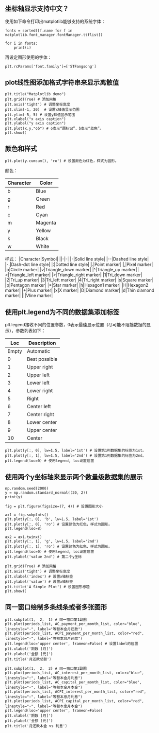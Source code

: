 ## 坐标轴显示支持中文？

使用如下命令打印出matplotlib能够支持的系统字体：

```
fonts = sorted([f.name for f in matplotlib.font_manager.fontManager.ttflist])

for i in fonts:
    print(i)
```

再设定图形使用的字体：

```
plt.rcParams['font.family']=['STFangsong']
```

## plot线性图添加格式字符串来显示离散值

```
plt.title("Matplotlib demo")
plt.grid(True) # 添加网格
plt.axis('tight') # 调整坐标宽度
plt.xlim(-1, 20)  # 设置x轴值显示范围
plt.ylim(-5, 5) # 设置y轴值显示范围
plt.xlabel("x axis caption")
plt.ylabel("y axis caption")
plt.plot(x,y,"ob") # o表示“圆标记”，b表示“蓝色”。
plt.show()
```

## 颜色和样式

```
plt.plot(y.cumsum(), 'ro') # 设置颜色为红色，样式为圆形。
```

颜色：

|Character|Color|
|-|-|
|b|Blue|
|g|Green|
|r|Red|
|c|Cyan|
|m|Magenta|
|y|Yellow|
|k|Black|
|w|White|

样式：
|Character|Symbol|
||-|-|
|-|Solid line style|
|--|Dashed line style|
|-.|Dash-dot line style|
|:|Dotted line style|
|.|Point marker|
|,|Pixel marker|
|o|Circle marker|
|v|Triangle_down marker|
|^|Triangle_up marker|
|<|Triangle_left marker|
|>|Triangle_right marker|
|1|Tri_down marker|
|2|Tri_up marker|
|3|Tri_left marker|
|4|Tri_right marker|
|s|Square marker|
|p|Pentagon marker|
|*|Star marker|
|h|Hexagon1 marker|
|H|Hexagon2 marker|
|+|Plus marker|
|x|X marker|
|D|Diamond marker|
|d|Thin diamond marker|
|||Vline marker|

## 使用plt.legend为不同的数据集添加标签

plt.legend接收不同的位置参数，0表示最佳显示位置（尽可能不阻挡数据的显示），参数列表如下：

|Loc|Description|
|-|-|
|Empty|Automatic|
|0|Best possible|
|1|Upper right|
|2|Upper left|
|3|Lower left|
|4|Lower right|
|5|Right|
|6|Center left|
|7|Center right|
|8|Lower center|
|9|Upper center|
|10|Center|

```
plt.plot(y[:, 0], lw=1.5, label='1st') # 设置第1列数据集的标签为1st。
plt.plot(y[:, 1], lw=1.5, label='2nd') # 设置第1列数据集的标签为2nd。
plt.legend(loc=0) # 使用legend, loc设置位置
```

## 使用两个y坐标轴来显示两个数量级数据集的展示

```
np.random.seed(2000)
y = np.random.standard_normal((20, 2))
print(y)

fig = plt.figure(figsize=(7, 4)) # 设置图形大小

ax1 = fig.subplots()
plt.plot(y[:, 0], 'b', lw=1.5, label='1st')
plt.plot(y[:, 0], 'ro') # 设置颜色为红色，样式为圆形。
plt.legend(loc=8)

ax2 = ax1.twinx()
plt.plot(y[:, 1], 'g', lw=1.5, label='2nd')
plt.plot(y[:, 1], 'ro') # 设置颜色为红色，样式为圆形。
plt.legend(loc=0) # 使用legend, loc设置位置
plt.ylabel('value 2nd') # 第二个y坐标

plt.grid(True) # 添加网格
plt.axis('tight') # 调整坐标宽度
plt.xlabel('index') # 设置x轴标签
plt.ylabel('value') # 设置x轴标签
plt.title('A Simple Plot') # 设置图形标题
plt.show()
```

## 同一窗口绘制多条线条或者多张图形

```
plt.subplot(1,  2,  1) # 同一窗口第1副图
plt.plot(periods_list, AC_payment_per_month_list, color="blue", linestyle="-", label="等额本金月还款")
plt.plot(periods_list, ACPI_payment_per_month_list, color="red", linestyle="-", label="等额本息月还款")
plt.legend(loc='upper center', frameon=False) # 设置label的位置
plt.xlabel('期数 [月]')
plt.ylabel('金额 [元]')
plt.title('月还款总额')

plt.subplot(1,  2,  2) # 同一窗口第2副图
plt.plot(periods_list, AC_interest_per_month_list, color="blue", linestyle=":", label="等额本金月利息")
plt.plot(periods_list, AC_capital_per_month_list, color="blue", linestyle="-", label="等额本金月本金")
plt.plot(periods_list, ACPI_interest_per_month_list, color="red", linestyle=":", label="等额本息月利息")
plt.plot(periods_list, ACPI_capital_per_month_list, color="red", linestyle="-", label="等额本息月本金")
plt.legend(loc='upper center', frameon=False)
plt.xlabel('期数 [月]')
plt.ylabel('金额 [元]')
plt.title('月还款本金 vs 利息')
```

[](label="cosine")
